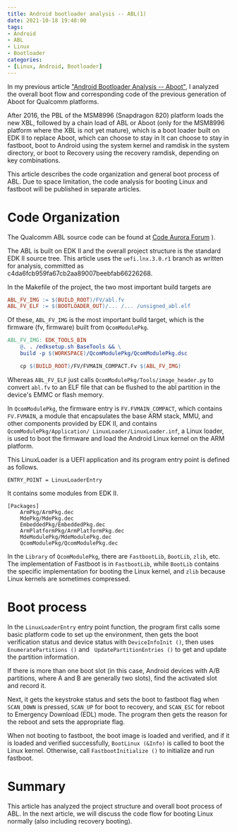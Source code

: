 ```yaml
---
title: Android bootloader analysis -- ABL(1)
date: 2021-10-18 19:48:00
tags:
- Android
- ABL
- Linux
- Bootloader
categories:
- [Linux, Android, Bootloader]
---
```


In my previous article ["Android Bootloader Analysis -- Aboot"](https://blog.inoki.cc/2021/10/17/android-bootloader-analysis-aboot-en/), I analyzed the overall boot flow and corresponding code of the previous generation of Aboot for Qualcomm platforms.

After 2016, the PBL of the MSM8996 (Snapdragon 820) platform loads the new XBL, followed by a chain load of ABL or Aboot (only for the MSM8996 platform where the XBL is not yet mature), which is a boot loader built on EDK II to replace Aboot, which can choose to stay in It can choose to stay in fastboot, boot to Android using the system kernel and ramdisk in the system directory, or boot to Recovery using the recovery ramdisk, depending on key combinations.

This article describes the code organization and general boot process of ABL. Due to space limitation, the code analysis for booting Linux and fastboot will be published in separate articles.

# Code Organization

The Qualcomm ABL source code can be found at [Code Aurora Forum](https://source.codeaurora.org/quic/la/abl/tianocore/edk2/)
).

The ABL is built on EDK II and the overall project structure is the standard EDK II source tree. This article uses the `uefi.lnx.3.0.r1` branch as written for analysis, committed as c4da6fcb959fa67cb2aa89007beebfab66226268.

In the Makefile of the project, the two most important build targets are

```makefile
ABL_FV_IMG := $(BUILD_ROOT)/FV/abl.fv
ABL_FV_ELF := $(BOOTLOADER_OUT)/... /... /unsigned_abl.elf
```

Of these, ``ABL_FV_IMG`` is the most important build target, which is the firmware (fv, firmware) built from ``QcomModulePkg``.

```makefile
ABL_FV_IMG: EDK_TOOLS_BIN
	@. . /edksetup.sh BaseTools && \
	build -p $(WORKSPACE)/QcomModulePkg/QcomModulePkg.dsc

    cp $(BUILD_ROOT)/FV/FVMAIN_COMPACT.Fv $(ABL_FV_IMG)
```

Whereas `ABL_FV_ELF` just calls `QcomModulePkg/Tools/image_header.py` to convert `abl.fv` to an ELF file that can be flushed to the abl partition in the device's EMMC or flash memory.

In `QcomModulePkg`, the firmware entry is `FV.FVMAIN_COMPACT`, which contains `FV.FVMAIN`, a module that encapsulates the base ARM stack, MMU, and other components provided by EDK II, and contains `QcomModulePkg/Application/ LinuxLoader/LinuxLoader.inf`, a Linux loader, is used to boot the firmware and load the Android Linux kernel on the ARM platform.

This LinuxLoader is a UEFI application and its program entry point is defined as follows.

```
ENTRY_POINT = LinuxLoaderEntry
```

It contains some modules from EDK II.

```
[Packages]
	ArmPkg/ArmPkg.dec
	MdePkg/MdePkg.dec
	EmbeddedPkg/EmbeddedPkg.dec
	ArmPlatformPkg/ArmPlatformPkg.dec
	MdeModulePkg/MdeModulePkg.dec
	QcomModulePkg/QcomModulePkg.dec
```

In the `Library` of `QcomModulePkg`, there are `FastbootLib`, `BootLib`, `zlib`, etc. The implementation of Fastboot is in `FastbootLib`, while `BootLib` contains the specific implementation for booting the Linux kernel, and `zlib` because Linux kernels are sometimes compressed.

# Boot process

In the `LinuxLoaderEntry` entry point function, the program first calls some basic platform code to set up the environment, then gets the boot verification status and device status with `DeviceInfoInit ()`, then uses `EnumeratePartitions ()` and ` UpdatePartitionEntries ()` to get and update the partition information.

If there is more than one boot slot (in this case, Android devices with A/B partitions, where A and B are generally two slots), find the activated slot and record it.

Next, it gets the keystroke status and sets the boot to fastboot flag when `SCAN_DOWN` is pressed, `SCAN_UP` for boot to recovery, and `SCAN_ESC` for reboot to Emergency Download (EDL) mode. The program then gets the reason for the reboot and sets the appropriate flag.

When not booting to fastboot, the boot image is loaded and verified, and if it is loaded and verified successfully, `BootLinux (&Info)` is called to boot the Linux kernel. Otherwise, call `FastbootInitialize ()` to initialize and run fastboot.

# Summary

This article has analyzed the project structure and overall boot process of ABL. In the next article, we will discuss the code flow for booting Linux normally (also including recovery booting).
